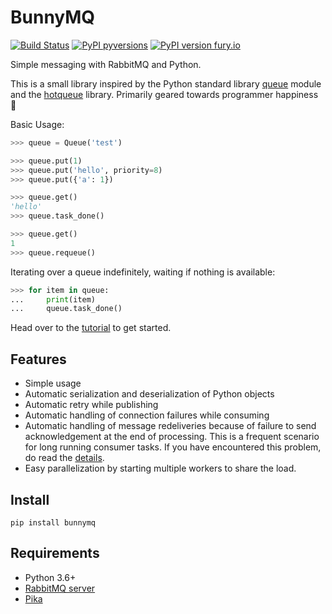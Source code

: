 # BunnyMQ

[![Build Status](https://travis-ci.com/havefish/bunnymq.svg?branch=master)](https://travis-ci.com/havefish/bunnymq)
[![PyPI pyversions](https://img.shields.io/pypi/pyversions/bunnymq.svg)](https://pypi.python.org/pypi/bunnymq/)
[![PyPI version fury.io](https://badge.fury.io/py/bunnymq.svg)](https://pypi.python.org/pypi/bunnymq/)

Simple messaging with RabbitMQ and Python.

This is a small library inspired by the Python standard library [queue](https://docs.python.org/3/library/queue.html) module and the [hotqueue](https://github.com/richardhenry/hotqueue) library. Primarily geared towards programmer happiness :slightly_smiling_face:

Basic Usage:

```python
>>> queue = Queue('test')

>>> queue.put(1)
>>> queue.put('hello', priority=8)
>>> queue.put({'a': 1})

>>> queue.get()
'hello'
>>> queue.task_done()

>>> queue.get()
1
>>> queue.requeue()
```

Iterating over a queue indefinitely, waiting if nothing is available:

```python
>>> for item in queue:
...     print(item)
...     queue.task_done()
```

Head over to the [tutorial](http://havefish.github.io/bunnymq/) to get started.

## Features

* Simple usage
* Automatic serialization and deserialization of Python objects
* Automatic retry while publishing
* Automatic handling of connection failures while consuming
* Automatic handling of message redeliveries because of failure to send acknowledgement at the end of processing. This is a frequent scenario for long running consumer tasks. If you have encountered this problem, do read the [details](http://havefish.github.io/bunnymq/details.html).
* Easy parallelization by starting multiple workers to share the load.


## Install

```
pip install bunnymq
```

## Requirements
* Python 3.6+
* [RabbitMQ server](https://www.rabbitmq.com/)
* [Pika](https://pika.readthedocs.io/en/stable/)

